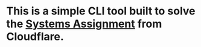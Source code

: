 # This is a simple CLI tool built to solve the [Systems Assignment](https://github.com/cloudflare-hiring/cloudflare-2020-systems-engineering-assignment) from Cloudflare.